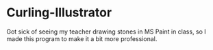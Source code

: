 # Curling-Illustrator

Got sick of seeing my teacher drawing stones in MS Paint in class, so I made this program to make it a bit more professional.